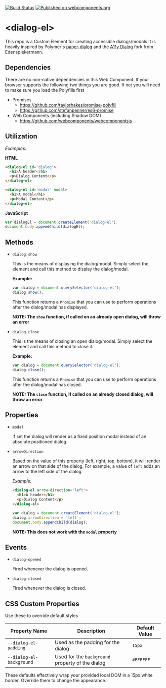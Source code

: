[![Build Status](https://travis-ci.org/jshcrowthe/dialog-el.svg?branch=master)](https://travis-ci.org/jshcrowthe/dialog-el)
[![Published on webcomponents.org](https://img.shields.io/badge/webcomponents.org-published-blue.svg)](https://www.webcomponents.org/element/jshcrowthe/dialog-el)

# &lt;dialog-el&gt;

This repo is a Custom Element for creating accessible dialogs/modals It is heavily inspired by Polymer's [paper-dialog](https://github.com/PolymerElements/paper-dialog) and the [A11y Dialog](https://github.com/edenspiekermann/a11y-dialog) fork from Edenspiekermann.

## Dependencies

There are no non-native dependencies in this Web Component. If your browser supports the following two things you are good. If not you will need to make sure you load the Polyfills first

- Promises
  - https://github.com/taylorhakes/promise-polyfill
  - https://github.com/stefanpenner/es6-promise
- Web Components (including Shadow DOM)
  - https://github.com/webcomponents/webcomponentsjs

## Utilization

_Examples:_

**HTML**
<!--
```
<custom-element-demo>
  <template>
    <script src="../webcomponentsjs/webcomponents.js"></script>
    <link rel="import" href="../paper-button/paper-button.html">
    <link rel="import" href="dialog-el.html">
    <style>
      .centered {
        position: relative;
        display: flex;
        justify-content: center;
        align-items: center;
        height: 200px
      }
      .content paper-button {
        color: #FFFFFF;
        background-color: #5c6bc0;
      }
    </style>

    <div class='centered content'>
      <paper-button onclick='dialog.show()'>Open Dialog</paper-button>
      <paper-button onclick='modal.show()'>Open Modal</paper-button>
      
      <next-code-block></next-code-block>
    </div>
  </template>
</custom-element-demo>
```
-->

```html
<dialog-el id='dialog'>
  <h1>A header</h1>
  <p>Dialog Content</p>
</dialog-el>

<dialog-el id='modal' modal>
  <h1>A modal</h1>
  <p>Modal Content</p>
</dialog-el>
```

**JavaScript**
```javascript
var dialogEl = document.createElement('dialog-el');
document.body.appendChild(dialogEl);
```

## Methods

- `dialog.show`

  This is the means of displaying the dialog/modal. Simply select the element and call this method to display the dialog/modal.

  **Example:**
  ```javascript
  var dialog = document.querySelector('dialog-el');
  dialog.show();
  ```

  This function returns a `Promise` that you can use to perform operations after the dialog/modal has displayed.

  **NOTE: The `show` function, if called on an already open dialog, will throw an error**

- `dialog.close`

  This is the means of closing an open dialog/modal. Simply select the element and call this method to close it.

  **Example:**
  ```javascript
  var dialog = document.querySelector('dialog-el');
  dialog.close();
  ```

  This function returns a `Promise` that you can use to perform operations after the dialog/modal has closed.

  **NOTE: The `close` function, if called on an already closed dialog, will throw an error**

## Properties

- `modal`

  If set the dialog will render as a fixed position modal instead of an absolute positioned dialog.

- `arrowDirection`

  Based on the value of this property (left, right, top, bottom), it will render an arrow on that side of the dialog. For example, a value of `left` adds an arrow to the left side of the dialog.


  _Example:_
  ```html
  <dialog-el arrow-direction='left'>
    <h1>A header</h1>
    <p>Dialog Content</p>
  </dialog-el>
  ```

  ```javascript
  var dialog = document.createElement('dialog-el');
  dialog.arrowDirection = 'left';
  document.body.appendChild(dialog);
  ```

  **NOTE: This does not work with the `modal` property**


## Events

- `dialog-opened`

  Fired whenever the dialog is opened.

- `dialog-closed`

  Fired whenever the dialog is closed.


## CSS Custom Properties

Use these to override default styles

Property Name | Description | Default Value
-------------| --------------| -------------
`--dialog-el-padding` | Used as the padding for the dialog | `15px`
`--dialog-el-background` | Used for the `background` property of the dialog | `#FFFFFF`

These defaults effectively wrap your provided local DOM in a 15px white border. Override them to change the appearance.

